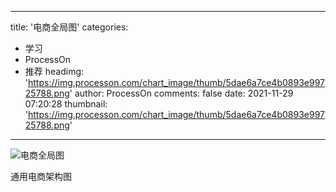 
---
title: '电商全局图'
categories: 
 - 学习
 - ProcessOn
 - 推荐
headimg: 'https://img.processon.com/chart_image/thumb/5dae6a7ce4b0893e99725788.png'
author: ProcessOn
comments: false
date: 2021-11-29 07:20:28
thumbnail: 'https://img.processon.com/chart_image/thumb/5dae6a7ce4b0893e99725788.png'
---

<div>   
<img class="thumb" alt="电商全局图" src="https://img.processon.com/chart_image/thumb/5dae6a7ce4b0893e99725788.png" referrerpolicy="no-referrer">
<p>通用电商架构图</p>  
</div>
            